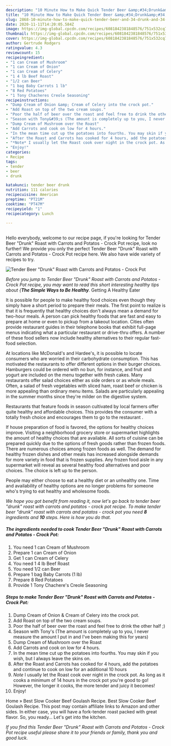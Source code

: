 ```yaml
---
description: "10 Minute How to Make Quick Tender Beer &amp;#34;Drunk&amp;#34; Roast with Carrots and Potatos - Crock Pot"
title: "10 Minute How to Make Quick Tender Beer &amp;#34;Drunk&amp;#34; Roast with Carrots and Potatos - Crock Pot"
slug: 2868-10-minute-how-to-make-quick-tender-beer-and-34-drunk-and-34-roast-with-carrots-and-potatos-crock-pot
date: 2020-11-11T14:20:05.584Z
image: https://img-global.cpcdn.com/recipes/6081842381848576/751x532cq70/tender-beer-drunk-roast-with-carrots-and-potatos-crock-pot-recipe-main-photo.jpg
thumbnail: https://img-global.cpcdn.com/recipes/6081842381848576/751x532cq70/tender-beer-drunk-roast-with-carrots-and-potatos-crock-pot-recipe-main-photo.jpg
cover: https://img-global.cpcdn.com/recipes/6081842381848576/751x532cq70/tender-beer-drunk-roast-with-carrots-and-potatos-crock-pot-recipe-main-photo.jpg
author: Gertrude Rodgers
ratingvalue: 4.3
reviewcount: 15
recipeingredient:
- "1 can Cream of Mushroom"
- "1 can Cream of Onion"
- "1 can Cream of Celery"
- "1 4 lb Beef Roast"
- "1/2 can Beer"
- "1 bag Baby Carrots 1 lb"
- "8 Red Potatoes"
- "1 Tony Chacheres Creole Seasoning"
recipeinstructions:
- "Dump Cream of Onion &amp; Cream of Celery into the crock pot."
- "Add Roast on top of the two cream soups."
- "Poor the half of beer over the roast and feel free to drink the other half ;)"
- "Season with Tony&#39;s (The amount is completely up to you, I never measure the amount I put in and I&#39;ve been making this for years)"
- "Dump Cream of Mushroom over the Roast"
- "Add Carrots and cook on low for 4 hours."
- "In the mean time cut up the potatoes into fourths. You may skin if you wish, but I always leave the skins on."
- "After the Roast and Carrots has cooked for 4 hours, add the potatoes and continue to cook on low for an additional 10 hours"
- "*Note* I usually let the Roast cook over night in the crock pot. As long as it cooks a minimum of 14 hours in the crock pot you&#39;re good to go! However, the longer it cooks, the more tender and juicy it becomes!"
- "Enjoy!"
categories:
- Recipe
tags:
- tender
- beer
- drunk

katakunci: tender beer drunk 
nutrition: 111 calories
recipecuisine: American
preptime: "PT21M"
cooktime: "PT47M"
recipeyield: "1"
recipecategory: Lunch

---
```

<br>
Hello everybody, welcome to our recipe page, if you're looking for Tender Beer &#34;Drunk&#34; Roast with Carrots and Potatos - Crock Pot recipe, look no further! We provide you only the perfect Tender Beer &#34;Drunk&#34; Roast with Carrots and Potatos - Crock Pot recipe here. We also have wide variety of recipes to try.
<br>


![Tender Beer &#34;Drunk&#34; Roast with Carrots and Potatos - Crock Pot](https://img-global.cpcdn.com/recipes/6081842381848576/751x532cq70/tender-beer-drunk-roast-with-carrots-and-potatos-crock-pot-recipe-main-photo.jpg)

<i>Before you jump to Tender Beer &#34;Drunk&#34; Roast with Carrots and Potatos - Crock Pot recipe, you may want to read this short interesting healthy tips about {<strong>The Simple Ways to Be Healthy</strong>.</i>
Getting A Healthy Eater

It is possible for people to make healthy food choices even though they simply have a short period to prepare their meals. The first point to realize is that it is frequently that healthy choices don't always mean a demand for two-hour meals. A person can pick healthy foods that are fast and easy to prepare at home or even to pickup from a takeout location. Cities often provide restaurant guides in their telephone books that exhibit full-page menus indicating what a particular restaurant or drive-thru offers. A number of these food sellers now include healthy alternatives to their regular fast-food selection.

At locations like McDonald's and Hardee's, it is possible to locate consumers who are worried in their carbohydrate consumption.  This has motivated the restaurants to offer different options in their burger choices. Hamburgers could be ordered with no bun, for instance, and fruit and yogurt are included on the menu together with fresh cakes. Many restaurants offer salad choices either as side orders or as whole meals. Often, a salad of fresh vegetables with sliced ham, roast beef or chicken is more appealing than ordinary menu items.  Salads are particularly appealing in the summer months since they're milder on the digestive system.

Restaurants that feature foods in season cultivated by local farmers offer quite healthy and affordable choices.  This provides the consumer with a totally fresh choice and encourages them to go to the restaurant .

If house preparation of food is favored, the options for healthy choices improve. Visiting a neighborhood grocery store or supermarket highlights the amount of healthy choices that are available.  All sorts of cuisine can be prepared quickly due to the options of fresh goods rather than frozen foods. There are numerous choices among frozen foods as well. The demand for healthy frozen dishes and other meals has increased alongside demands for more variety in food that is frozen supplies. Any frozen food aisle in any supermarket will reveal as several healthy food alternatives and poor choices. The choice is left up to the person.

People may either choose to eat a healthy diet or an unhealthy one. Time and availability of healthy options are no longer problems for someone who's trying to eat healthy and wholesome foods.


<i>We hope you got benefit from reading it, now let's go back to tender beer &#34;drunk&#34; roast with carrots and potatos - crock pot recipe. To make tender beer &#34;drunk&#34; roast with carrots and potatos - crock pot you need <strong>8</strong> ingredients and <strong>10</strong> steps. Here is how you do that.
</i>

##### The ingredients needed to cook Tender Beer &#34;Drunk&#34; Roast with Carrots and Potatos - Crock Pot:

1. You need 1 can Cream of Mushroom
1. Prepare 1 can Cream of Onion
1. Get 1 can Cream of Celery
1. You need 1 4 lb Beef Roast
1. You need 1/2 can Beer
1. Prepare 1 bag Baby Carrots (1 lb)
1. Prepare 8 Red Potatoes
1. Provide 1 Tony Chachere&#39;s Creole Seasoning


##### Steps to make Tender Beer &#34;Drunk&#34; Roast with Carrots and Potatos - Crock Pot:

1. Dump Cream of Onion &amp; Cream of Celery into the crock pot.
1. Add Roast on top of the two cream soups.
1. Poor the half of beer over the roast and feel free to drink the other half ;)
1. Season with Tony&#39;s (The amount is completely up to you, I never measure the amount I put in and I&#39;ve been making this for years)
1. Dump Cream of Mushroom over the Roast
1. Add Carrots and cook on low for 4 hours.
1. In the mean time cut up the potatoes into fourths. You may skin if you wish, but I always leave the skins on.
1. After the Roast and Carrots has cooked for 4 hours, add the potatoes and continue to cook on low for an additional 10 hours
1. *Note* I usually let the Roast cook over night in the crock pot. As long as it cooks a minimum of 14 hours in the crock pot you&#39;re good to go! However, the longer it cooks, the more tender and juicy it becomes!
1. Enjoy!


Home » Best Slow Cooker Beef Goulash Recipe. Best Slow Cooker Beef Goulash Recipe. This post may contain affiliate links to Amazon and other sides. In either case, you will have a fork-tender roast packed with great flavor. So, you ready… Let&#39;s get into the kitchen. 

<i>If you find this Tender Beer &#34;Drunk&#34; Roast with Carrots and Potatos - Crock Pot recipe useful please share it to your friends or family, thank you and good luck.</i>
